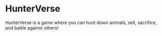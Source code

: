 # HunterVerse
HunterVerse is a game where you can hunt down animals, sell, sacrifice, and battle against others!
